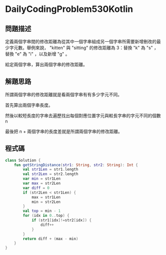 # DailyCodingProblem530Kotlin

## 問題描述

定義兩個字串間的修改距離為從其中一個字串組成另一個字串所需要新增刪改的最少字元數。舉例來說， "kitten" 與 "sitting" 的修改距離為 3：替換 "k" 為 "s" ，替換 "e" 為 "i" ，以及新增 "g" 。

給定兩個字串，算出兩個字串的修改距離。

## 解題思路

所謂兩個字串的修改距離就是看兩個字串有有多少字元不同。

首先算出兩個字串長度。

然後以較短長度的字串去遍歷找出每個對應位置字元與較長字串的字元不同的個數 n

最後把 n + 兩個字串的長度差就是所謂兩個字串的修改距離。

## 程式碼
```kotlin
class Solution {
    fun getStringDistance(str1: String, str2: String): Int {
        val str1Len = str1.length
        val str2Len = str2.length
        var min = str1Len
        var max = str2Len
        var diff = 0
        if (str2Len < str1Len) {
            max = str1Len
            min = str2Len
        }
        val top = min - 1
        for (idx in 0..top) {
            if (str1[idx]!=str2[idx]) {
                diff++
            }
        }
        return diff + (max - min)
    }
}
```